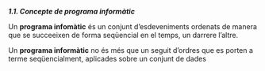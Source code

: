 ___1.1. Concepte de programa informàtic___

Un **programa infomàtic** és un conjunt d’esdeveniments ordenats de manera
que se succeeixen de forma seqüencial en el temps, un darrere l’altre.

Un __programa informàtic__ no és més que un seguit d’ordres que es porten a
terme seqüencialment, aplicades sobre un conjunt de dades
